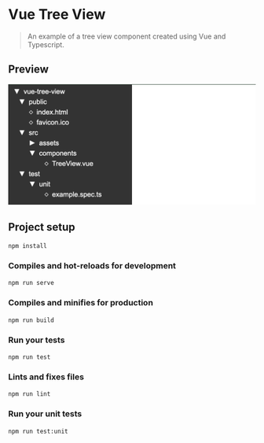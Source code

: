# Vue Tree View

> An example of a tree view component created using Vue and Typescript.

## Preview

<img src="./screenshots/vue-tree-view.png" alt="Vue Tree View" />

## Project setup
```
npm install
```

### Compiles and hot-reloads for development
```
npm run serve
```

### Compiles and minifies for production
```
npm run build
```

### Run your tests
```
npm run test
```

### Lints and fixes files
```
npm run lint
```

### Run your unit tests
```
npm run test:unit
```
